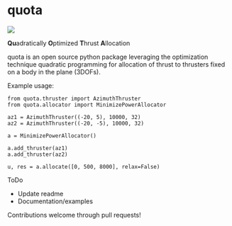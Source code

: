 # quota 

![](https://github.com/freol35241/quota/workflows/Quota/badge.svg)

**Qu**adratically **O**ptimized **T**hrust **A**llocation 

quota is an open source python package leveraging the optimization technique quadratic programming for allocation of thrust to thrusters fixed on a body in the plane (3DOFs). 

Example usage:

    from quota.thruster import AzimuthThruster
    from quota.allocator import MinimizePowerAllocator
    
    az1 = AzimuthThruster((-20, 5), 10000, 32)
    az2 = AzimuthThruster((-20, -5), 10000, 32)

    a = MinimizePowerAllocator()
    
    a.add_thruster(az1)
    a.add_thruster(az2)
    
    u, res = a.allocate([0, 500, 8000], relax=False)

ToDo

* Update readme
* Documentation/examples

Contributions welcome through pull requests!
